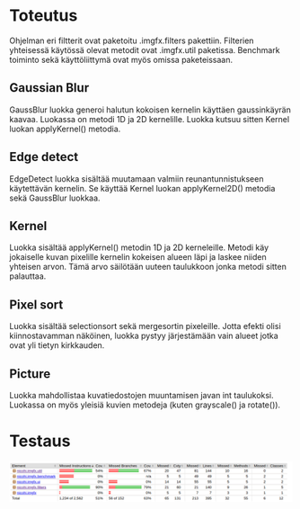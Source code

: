 # Toteutus
Ohjelman eri filtterit ovat paketoitu .imgfx.filters pakettiin. Filterien yhteisessä käytössä olevat metodit ovat .imgfx.util paketissa. Benchmark toiminto sekä käyttöliittymä ovat myös omissa paketeissaan.

## Gaussian Blur
GaussBlur luokka generoi halutun kokoisen kernelin käyttäen gaussinkäyrän kaavaa. Luokassa on metodi 1D ja 2D kernelille. Luokka kutsuu sitten Kernel luokan applyKernel() metodia.
## Edge detect
EdgeDetect luokka sisältää muutamaan valmiin reunantunnistukseen käytettävän kernelin. Se käyttää Kernel luokan applyKernel2D() metodia sekä GaussBlur luokkaa.
## Kernel
Luokka sisältää applyKernel() metodin 1D ja 2D kerneleille. Metodi käy jokaiselle kuvan pixelille kernelin kokeisen alueen läpi ja laskee niiden yhteisen arvon. Tämä arvo säilötään uuteen taulukkoon jonka metodi sitten palauttaa.
## Pixel sort
Luokka sisältää selectionsort sekä mergesortin pixeleille. Jotta efekti olisi kiinnostavamman näköinen, luokka pystyy järjestämään vain alueet jotka ovat yli tietyn kirkkauden.
## Picture
Luokka mahdollistaa kuvatiedostojen muuntamisen javan int taulukoksi. Luokassa on myös yleisiä kuvien metodeja (kuten grayscale() ja rotate()).

# Testaus
![kattavuus](kattavuus.png?raw=true)
